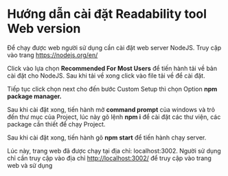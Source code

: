 Hướng dẫn cài đặt Readability tool Web version
==============================================

Để chạy được web người sử dụng cần cài đặt web server NodeJS. Truy cập
vào trang <https://nodejs.org/en/>

Click vào lựa chọn **Recommended For Most Users** để tiến hành tải về
bản cài đặt cho NodeJS. Sau khi tải về xong click vào file tải về để cài
đặt.

Tiếp tục click chọn next cho đến bước Custom Setup thì chọn Option **npm
package manager.**

Sau khi cài đặt xong, tiến hành mở **command prompt** của windows và trỏ
đến thư mục của Project, lúc này gõ lệnh **npm i** để cài đặt các thư
viện, các package cần thiết để chạy Project.

Sau khi cài đặt xong, tiến hành gõ **npm start** để tiến hành chạy
server.

Lúc này, trang web đã được chạy tại địa chỉ: localhost:3002. Người sử
dụng chỉ cần truy cập vào địa chỉ <http://localhost:3002/> để truy cập
vào trang web và sử dụng
